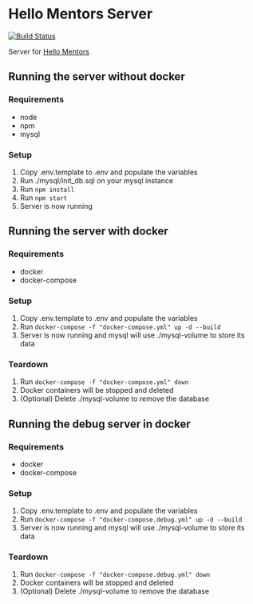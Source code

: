 # Hello Mentors Server 
[![Build Status](https://travis-ci.org/JMKassman/hello-mentors-server.svg?branch=master)](https://travis-ci.org/JMKassman/hello-mentors-server)

Server for [Hello Mentors](https://github.com/crosenblatt/hello-mentors)

## Running the server without docker

### Requirements
 - node
 - npm
 - mysql

### Setup
  1. Copy .env.template to .env and populate the variables
  2. Run ./mysql/init_db.sql on your mysql instance
  3. Run `npm install`
  4. Run `npm start`
  5. Server is now running
  
## Running the server with docker

### Requirements
  - docker
  - docker-compose
  
### Setup
  1. Copy .env.template to .env and populate the variables
  2. Run `docker-compose -f "docker-compose.yml" up -d --build`
  3. Server is now running and mysql will use ./mysql-volume to store its data
 
### Teardown
  1. Run `docker-compose -f "docker-compose.yml" down`
  2. Docker containers will be stopped and deleted
  3. (Optional) Delete ./mysql-volume to remove the database
  
## Running the debug server in docker

### Requirements
  - docker
  - docker-compose

### Setup
  1. Copy .env.template to .env and populate the variables
  2. Run `docker-compose -f "docker-compose.debug.yml" up -d --build`
  3. Server is now running and mysql will use ./mysql-volume to store its data

### Teardown
  1. Run `docker-compose -f "docker-compose.debug.yml" down`
  2. Docker containers will be stopped and deleted
  3. (Optional) Delete ./mysql-volume to remove the database
